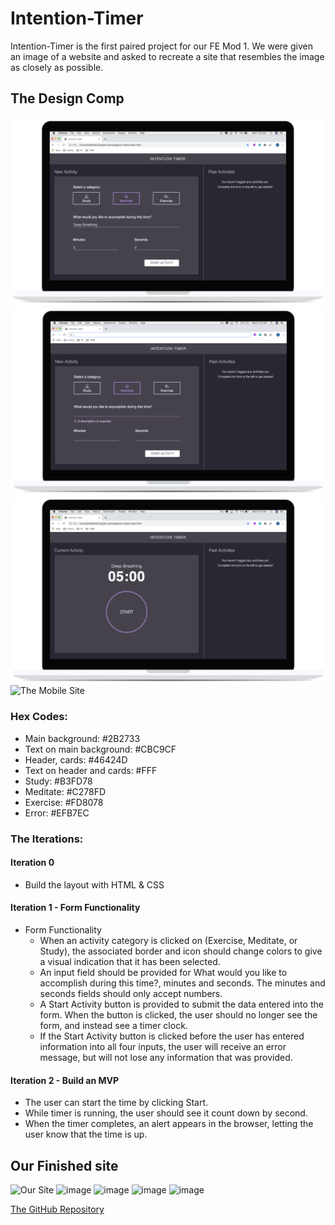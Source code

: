 # Intention-Timer

Intention-Timer is the first paired project for our FE Mod 1. We were given an
image of a website and asked to recreate a site that resembles
the image as closely as possible.

## The Design Comp

![the comp](assets/complete-form-desktop.png)
![](assets/error-message-desktop.png)
![](assets/timer-start-desktop.png)
![The Mobile Site](/Users/mandyalford/turing/mod1/projects/Intention-Timer/assets/mobile-1.png)

### Hex Codes:

* Main background: #2B2733
* Text on main background: #CBC9CF
* Header, cards: #46424D
* Text on header and cards: #FFF
* Study: #B3FD78
* Meditate: #C278FD
* Exercise: #FD8078
* Error: #EFB7EC

### The Iterations:

#### Iteration 0

* Build the layout with HTML & CSS

#### Iteration 1 - Form Functionality

* Form Functionality
  * When an activity category is clicked on (Exercise, Meditate, or Study), the associated border and icon should change colors to give a visual indication that it has been selected.
  * An input field should be provided for What would you like to accomplish during this time?, minutes and seconds. The minutes and seconds fields should only accept numbers.
  * A Start Activity button is provided to submit the data entered into the form. When the button is clicked, the user should no longer see the form, and instead see a timer clock.
  * If the Start Activity button is clicked before the user has entered information into all four inputs, the user will receive an error message, but will not lose any information that was provided.

#### Iteration 2 - Build an MVP

* The user can start the time by clicking Start.
* While timer is running, the user should see it count down by second.
* When the timer completes, an alert appears in the browser, letting the user know that the time is up.


## Our Finished site
![Our Site](https://user-images.githubusercontent.com/54858455/66968619-4acdff00-f043-11e9-8e7e-d9bb1d378824.png)
![image](https://user-images.githubusercontent.com/54858455/66968678-984a6c00-f043-11e9-99ce-d3b24b1fb49c.png)
![image](https://user-images.githubusercontent.com/54858455/66968725-b7e19480-f043-11e9-87ab-ab2f21364cb9.png)
![image](https://user-images.githubusercontent.com/54858455/66968812-14dd4a80-f044-11e9-9b3c-4d94f6af3ef9.png)
![image](https://user-images.githubusercontent.com/54858455/66968873-4d7d2400-f044-11e9-8def-c9634f5087fe.png)

[The GitHub Repository](https://github.com/joel-oe-lacey/Intention-Timer)
